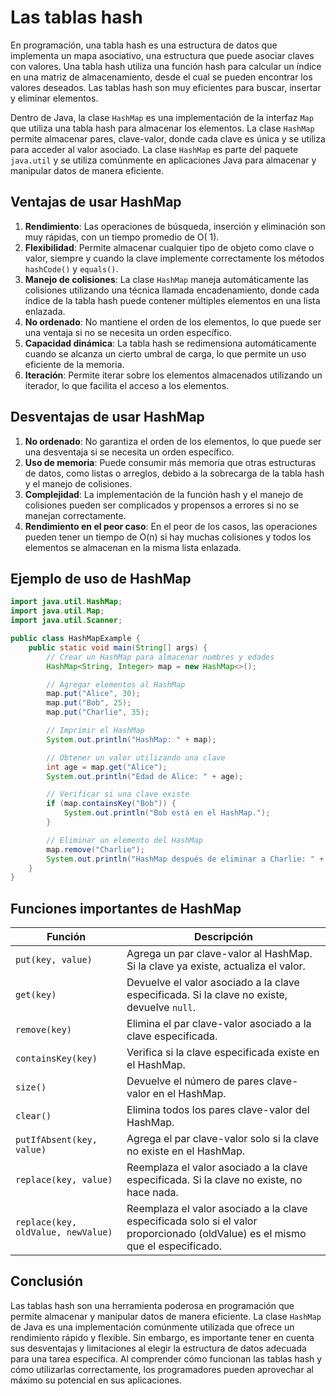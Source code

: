 # Las tablas hash

En programación, una tabla hash es una estructura de datos que implementa un mapa asociativo, una estructura que puede
asociar claves con valores. Una tabla hash utiliza una función hash para calcular un índice en una matriz de
almacenamiento, desde el cual se pueden encontrar los valores deseados. Las tablas hash son muy eficientes para buscar,
insertar y eliminar elementos.

Dentro de Java, la clase `HashMap` es una implementación de la interfaz `Map` que utiliza una tabla hash para almacenar
los elementos. La clase `HashMap` permite almacenar pares, clave-valor, donde cada clave es única y se utiliza para
acceder al valor asociado. La clase `HashMap` es parte del paquete `java.util` y se utiliza comúnmente en aplicaciones
Java para almacenar y manipular datos de manera eficiente.

## Ventajas de usar HashMap

1. **Rendimiento**: Las operaciones de búsqueda, inserción y eliminación son muy rápidas, con un tiempo promedio de O(
   1).
2. **Flexibilidad**: Permite almacenar cualquier tipo de objeto como clave o valor, siempre y cuando la clave implemente
   correctamente los métodos `hashCode()` y `equals()`.
3. **Manejo de colisiones**: La clase `HashMap` maneja automáticamente las colisiones utilizando una técnica llamada
   encadenamiento, donde cada índice de la tabla hash puede contener múltiples elementos en una lista enlazada.
4. **No ordenado**: No mantiene el orden de los elementos, lo que puede ser una ventaja si no se necesita un orden
   específico.
5. **Capacidad dinámica**: La tabla hash se redimensiona automáticamente cuando se alcanza un cierto umbral de carga,
   lo que permite un uso eficiente de la memoria.
6. **Iteración**: Permite iterar sobre los elementos almacenados utilizando un iterador, lo que facilita el acceso a los
   elementos.

## Desventajas de usar HashMap

1. **No ordenado**: No garantiza el orden de los elementos, lo que puede ser una desventaja si se necesita un orden
   específico.
2. **Uso de memoria**: Puede consumir más memoria que otras estructuras de datos, como listas o arreglos, debido a la
   sobrecarga de la tabla hash y el manejo de colisiones.
3. **Complejidad**: La implementación de la función hash y el manejo de colisiones pueden ser complicados y
   propensos a errores si no se manejan correctamente.
4. **Rendimiento en el peor caso**: En el peor de los casos, las operaciones pueden tener un tiempo de O(n) si hay
   muchas colisiones y todos los elementos se almacenan en la misma lista enlazada.

## Ejemplo de uso de HashMap

```java
import java.util.HashMap;
import java.util.Map;
import java.util.Scanner;

public class HashMapExample {
    public static void main(String[] args) {
        // Crear un HashMap para almacenar nombres y edades
        HashMap<String, Integer> map = new HashMap<>();

        // Agregar elementos al HashMap
        map.put("Alice", 30);
        map.put("Bob", 25);
        map.put("Charlie", 35);

        // Imprimir el HashMap
        System.out.println("HashMap: " + map);

        // Obtener un valor utilizando una clave
        int age = map.get("Alice");
        System.out.println("Edad de Alice: " + age);

        // Verificar si una clave existe
        if (map.containsKey("Bob")) {
            System.out.println("Bob está en el HashMap.");
        }

        // Eliminar un elemento del HashMap
        map.remove("Charlie");
        System.out.println("HashMap después de eliminar a Charlie: " + map);
    }
}
```

## Funciones importantes de HashMap

| Función                            | Descripción                                                                                                                    |
|------------------------------------|--------------------------------------------------------------------------------------------------------------------------------|
| `put(key, value)`                  | Agrega un par clave-valor al HashMap. Si la clave ya existe, actualiza el valor.                                               |
| `get(key)`                         | Devuelve el valor asociado a la clave especificada. Si la clave no existe, devuelve `null`.                                    |
| `remove(key)`                      | Elimina el par clave-valor asociado a la clave especificada.                                                                   |
| `containsKey(key)`                 | Verifica si la clave especificada existe en el HashMap.                                                                        |
| `size()`                           | Devuelve el número de pares clave-valor en el HashMap.                                                                         |
| `clear()`                          | Elimina todos los pares clave-valor del HashMap.                                                                               |
| `putIfAbsent(key, value)`          | Agrega el par clave-valor solo si la clave no existe en el HashMap.                                                            |
| `replace(key, value)`              | Reemplaza el valor asociado a la clave especificada. Si la clave no existe, no hace nada.                                      |
| `replace(key, oldValue, newValue)` | Reemplaza el valor asociado a la clave especificada solo si el valor proporcionado (oldValue) es el mismo que el especificado. |

## Conclusión

Las tablas hash son una herramienta poderosa en programación que permite almacenar y manipular datos de manera
eficiente. La clase `HashMap` de Java es una implementación comúnmente utilizada que ofrece un rendimiento rápido y
flexible. Sin embargo, es importante tener en cuenta sus desventajas y limitaciones al elegir la estructura de datos
adecuada para una tarea específica. Al comprender cómo funcionan las tablas hash y cómo utilizarlas correctamente,
los programadores pueden aprovechar al máximo su potencial en sus aplicaciones.